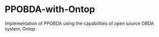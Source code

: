 # PPOBDA-with-Ontop
Implementation of PPOBDA using the capabilities of open source OBDA system, Ontop .
